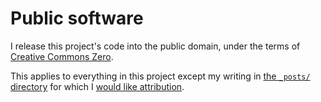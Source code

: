 Public software
===

I release this project's code into the public domain,
under the terms of [Creative Commons Zero](http://creativecommons.org/publicdomain/zero/1.0/).

This applies to everything in this project except my writing in [the `_posts/` directory](_posts/)
for which I [would like attribution](_posts/LICENSE.md).
